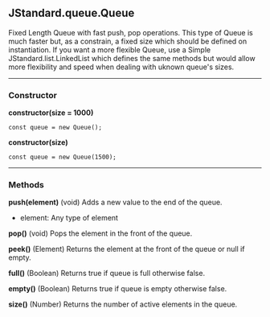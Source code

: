 ## JStandard.queue.Queue

Fixed Length Queue with fast push, pop operations. This type of Queue is much faster but, as a constrain, a fixed size which should be defined on instantiation. If you want a more flexible Queue, use a Simple JStandard.list.LinkedList which defines the same methods but would allow more flexibility and speed when dealing with uknown queue's sizes.

----------

### Constructor ###

**constructor(size = 1000)** 

    const queue = new Queue();

**constructor(size)**

    const queue = new Queue(1500);

----------

### Methods ###

**push(element)** (void) Adds a new value to the end of the queue. 

- element: Any type of element

**pop()** (void) Pops the element in the front of the queue.

**peek()** (Element) Returns the element at the front of the queue or null if empty.

**full()** (Boolean) Returns true if queue is full otherwise false. 

**empty()** (Boolean) Returns true if queue is empty otherwise false.

**size()** (Number) Returns the number of active elements in the queue.

